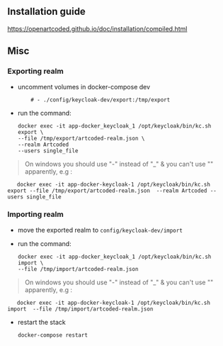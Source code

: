 ## Installation guide

https://openartcoded.github.io/doc/installation/compiled.html

## Misc
### Exporting realm

* uncomment volumes in docker-compose dev
    ```
        # - ./config/keycloak-dev/export:/tmp/export
    ```
* run the command:

    ```
    docker exec -it app-docker_keycloak_1 /opt/keycloak/bin/kc.sh export \
    --file /tmp/export/artcoded-realm.json \
    --realm Artcoded
    --users single_file
    ```
> On windows you should use "-" instead of "_" & you can't use "\" apparently, e.g :

   ```
      docker exec -it app-docker-keycloak-1 /opt/keycloak/bin/kc.sh export --file /tmp/export/artcoded-realm.json  --realm Artcoded --users single_file
   ```


### Importing realm

* move the exported realm to `config/keycloak-dev/import`

* run the command:

    ```
    docker exec -it app-docker_keycloak_1 /opt/keycloak/bin/kc.sh import \
    --file /tmp/import/artcoded-realm.json
    ```
    
> On windows you should use "-" instead of "_" & you can't use "\" apparently, e.g :


       docker exec -it app-docker-keycloak-1 /opt/keycloak/bin/kc.sh import  --file /tmp/import/artcoded-realm.json
 
    
* restart the stack
    ```
    docker-compose restart
    ```
